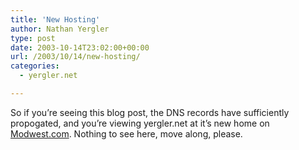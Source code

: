 ```yaml
---
title: 'New Hosting'
author: Nathan Yergler
type: post
date: 2003-10-14T23:02:00+00:00
url: /2003/10/14/new-hosting/
categories:
  - yergler.net

---
```

So if you’re seeing this blog post, the DNS records have sufficiently
propogated, and you’re viewing yergler.net at it’s new home on [Modwest.com][1].
Nothing to see here, move along, please.

 [1]: http://www.modwest.com
